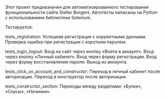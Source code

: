 Этот проект предназначен для автоматизированного тестирования функциональности сайта Stellar Burgers. Автотесты написаны на Python с использованием библиотеки Selenium.

Тестируется:

tests_registration:
Успешная регистрация с корректными данными.
Проверка ошибки при регистрации с коротким паролем.

tests_login_logout:
Вход на сайт через кнопку «Войти в аккаунт».
Вход через кнопку «Личный кабинет».
Вход через форму регистрации.
Вход через форму восстановления пароля.
Выход из аккаунта. 

tests_click_on_account_and_constructor:
Переход в личный кабинет после авторизации.
Переход в конструктор после авторизации.

tests_constructor_section:
Переходы между разделами: «Булки», «Соусы», «Начинки».
